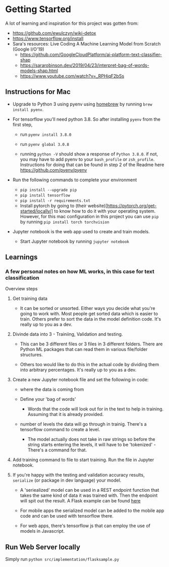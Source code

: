 # Getting Started

A lot of learning and inspiration for this project was gotten from:

- https://github.com/ewulczyn/wiki-detox
- https://www.tensorflow.org/install
- Sara's resources: Live Coding A Machine Learning Model from Scratch (Google I/O'19)
    - https://github.com/GoogleCloudPlatform/ai-platform-text-classifier-shap
    - https://sararobinson.dev/2019/04/23/interpret-bag-of-words-models-shap.html
    - https://www.youtube.com/watch?v=_RPHiqF2bSs


## Instructions for Mac
- Upgrade to Python 3 using pyenv using [homebrew](https://brew.sh/) by running `brew install pyenv`.

- For tensorflow you'll need python 3.8. So after installing `pyenv` from the first step, 
  - run `pyenv install 3.8.0`
  - run `pyenv global 3.0.8`

  - running `python -V` should show a response of ```Python 3.8.0```. if not, you may have to add pyenv to your `bash_profile` or `zsh_profile`.
  Instructions for doing that can be found in step 2 of the Readme here https://github.com/pyenv/pyenv

- Run the following commands to complete your environment
    - `pip install --upgrade pip`
    - `pip install tensorflow`
    - `pip install -r requirements.txt`
    - Install pytorch by going to (their website)[https://pytorch.org/get-started/locally/] to know how to do it with your operating system. However, for this mac configuration in this project you can use `pip` by running `pip install torch torchvision`
- Jupyter notebook is the web app used to create and train models. 
    - Start Jupyter notebook by running `jupyter notebook`

## Learnings
### A few personal notes on how ML works, in this case for text classification

Overview steps
1. Get training data
    - It can be sorted or unsorted. Either ways you decide what you're going to work with. Most people get sorted data which is easier to train. Others prefer to sort the data in the model definition code. It's really up to you as a dev.

2. Divinde data into 3 - Trainiing, Validation and testing.

    - This can be 3 different files or 3 files in 3 different folders. There are Python ML packages that can read them in various file/folder structures.

    - Others too would like to do this in the actual code by dividing them into arbitrary percentages.
    It's really up to you as a dev.

3. Create a new Jupyter notebook file and set the following in code:
    - where the data is coming from

    - Define your 'bag of words'
        - Words that the code will look out for in the text to help in training. Assuming that it is already provided. 

    - number of levels the data will go through in trainig. There's a tensorflow command to create a level.
        - The model actually does not take in raw strings so before the string starts entering the levels, it will have to be 'tokenized' - There's a command for that.

4. Add training command to file to start training. Run the file in Jupyter notebook.

5. If you're happy with the testing and validation accuracy results, `serialize` (or package in dev language) your model.

    - A 'seriealized' model can be used in a REST endpoint function that takes the same kind of data it was trained with. Then the endpoint will spit out the result. A Flask example can be found [here](https://github.com/GoogleCloudPlatform/ai-platform-text-classifier-shap/blob/fd089d0734e4298e23ee164651c8d7220985b531/functions/main.py#L19) 
    
    - For mobile apps the serialized model can be added to the mobile app code and can be used with tensorflow there.

    - For web apps, there's tensorflow js that can employ the use of models in Javascript.

## Run Web Server locally

Simply run `python src/implementation/flasksample.py`
